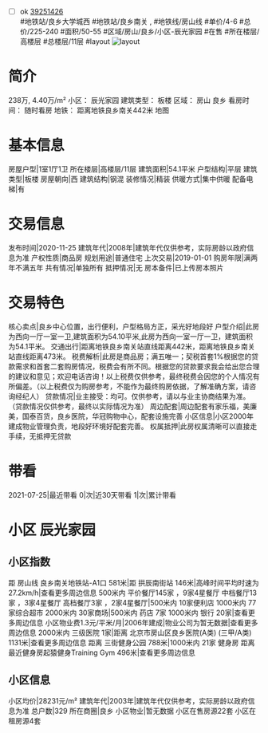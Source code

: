 - [ ] ok [39251426](https://bj.5i5j.com/ershoufang/39251426.html)  
 #地铁站/良乡大学城西 #地铁站/良乡南关 ,  #地铁线/房山线
#单价/4-6 #总价/225-240 #面积/50-55   #区域/房山/良乡/小区-辰光家园 #在售 #所在楼层/高楼层 #总楼层/11层 #layout 
![layout](http://image16.5i5j.com/erp/house/3925/39251426/huxing/e752fad54b0ee7cea435ce2983242c9f.jpg_P5.jpg) 
# 简介 
 238万,  4.40万/m² 
小区： 辰光家园
建筑类型： 板楼
区域： 房山 良乡
看房时间： 随时看房
地铁： 距离地铁良乡南关442米 地图
# 基本信息 
 房屋户型|1室1厅1卫
所在楼层|高楼层/11层
建筑面积|54.1平米
户型结构|平层
建筑类型|板楼
房屋朝向|西
建筑结构|钢混
装修情况|精装
供暖方式|集中供暖
配备电梯|有
# 交易信息 
 发布时间|2020-11-25
建筑年代|2008年|建筑年代仅供参考，实际房龄以政府信息为准
产权性质|商品房
规划用途|普通住宅
上次交易|2019-01-01
购房年限|满两年不满五年
共有情况|单独所有
抵押情况|无
房本备件|已上传房本照片
# 交易特色 
 核心卖点|良乡中心位置，出行便利，户型格局方正，采光好地段好
户型介绍|此房为西向一厅一室一卫,建筑面积为54.10平米,此房为西向一室一厅一卫，建筑面积为54.1平米。
交通出行|距离地铁良乡南关站直线距离442米，距离地铁良乡南关站直线距离473米。
税费解析|此房是商品房；满五唯一；契税首套1%根据您的贷款需求和首套二套购房情况，税费会有所不同。根据您的贷款要求我会给出您合理的建议和意见；欢迎电话咨询！以上税费仅供参考，最终税费会因您的个人情况有所偏差。（以上税费仅为购房参考，不能作为最终购房依据，了解准确方案，请咨询经纪人）
贷款情况|业主接受：均可。仅供参考，请以与业主协商结果为准。（贷款情况仅供参考，最终以实际情况为准）
周边配套|周边配套有家乐福，美廉美，国泰百货，良乡医院，华冠购物中心，配套设施完善
小区信息|小区2000年建成物业管理负责，地段好环境好配套完善。
权属抵押|此房权属清晰可以直接走手续，无抵押无贷款
# 带看 
 2021-07-25|最近带看	 0|次|近30天带看	 1|次|累计带看
# 小区 辰光家园
## 小区指数 
 距 房山线 良乡南关地铁站-A1口 581米|距 拱辰南街站 146米|高峰时间平均时速为27.2km/h|查看更多周边信息
500米内 平价餐厅145家 ，9家4星餐厅
中档餐厅13家 ，3家4星餐厅
高档餐厅3家 ，2家4星餐厅|500米内 10家便利店
1000米内 77家综合超市
2000米内 30家商场|500米内 药店 7家
1000米内 银行 20家|查看更多周边信息
小区物业费1.3元/平米/月|2006年建成|物业公司为暂无数据|查看更多周边信息
2000米内 三级医院 1家|距离 北京市房山区良乡医院(A类) (三甲/A类) 1131米|查看更多周边信息
距离 三街健身公园 788米|1000米内 21家 健身房
距离最近健身房起猿健身Training Gym 496米|查看更多周边信息
## 小区信息 
 小区均价|28231元/m²
建筑年代|2003年|建筑年代仅供参考，实际房龄以政府信息为准
总户数|329
所在商圈|良乡
小区物业|暂无数据
小区在售房源22套
小区在租房源4套
